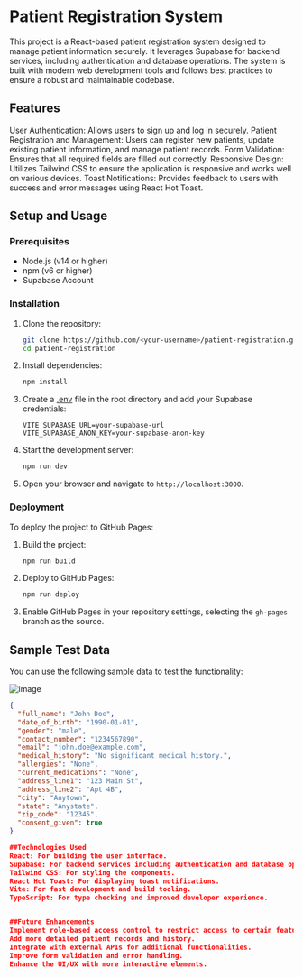 # Patient Registration System

This project is a React-based patient registration system designed to manage patient information securely. It leverages Supabase for backend services, including authentication and database operations. The system is built with modern web development tools and follows best practices to ensure a robust and maintainable codebase.


## Features

User Authentication: Allows users to sign up and log in securely.
Patient Registration and Management: Users can register new patients, update existing patient information, and manage patient records.
Form Validation: Ensures that all required fields are filled out correctly.
Responsive Design: Utilizes Tailwind CSS to ensure the application is responsive and works well on various devices.
Toast Notifications: Provides feedback to users with success and error messages using React Hot Toast.


## Setup and Usage
### Prerequisites

- Node.js (v14 or higher)
- npm (v6 or higher)
- Supabase Account

### Installation

1. Clone the repository:
    ```bash
    git clone https://github.com/<your-username>/patient-registration.git
    cd patient-registration
    ```

2. Install dependencies:
    ```bash
    npm install
    ```

3. Create a [.env](http://_vscodecontentref_/1) file in the root directory and add your Supabase credentials:
    ```env
    VITE_SUPABASE_URL=your-supabase-url
    VITE_SUPABASE_ANON_KEY=your-supabase-anon-key
    ```

4. Start the development server:
    ```bash
    npm run dev
    ```

5. Open your browser and navigate to `http://localhost:3000`.

### Deployment

To deploy the project to GitHub Pages:

1. Build the project:
    ```bash
    npm run build
    ```

2. Deploy to GitHub Pages:
    ```bash
    npm run deploy
    ```

3. Enable GitHub Pages in your repository settings, selecting the `gh-pages` branch as the source.

## Sample Test Data

You can use the following sample data to test the functionality:

![image](https://github.com/user-attachments/assets/3b73c6f6-23a7-450c-8a07-1c01f13e0d25)


```json
{
  "full_name": "John Doe",
  "date_of_birth": "1990-01-01",
  "gender": "male",
  "contact_number": "1234567890",
  "email": "john.doe@example.com",
  "medical_history": "No significant medical history.",
  "allergies": "None",
  "current_medications": "None",
  "address_line1": "123 Main St",
  "address_line2": "Apt 4B",
  "city": "Anytown",
  "state": "Anystate",
  "zip_code": "12345",
  "consent_given": true
}

##Technologies Used
React: For building the user interface.
Supabase: For backend services including authentication and database operations.
Tailwind CSS: For styling the components.
React Hot Toast: For displaying toast notifications.
Vite: For fast development and build tooling.
TypeScript: For type checking and improved developer experience.


##Future Enhancements
Implement role-based access control to restrict access to certain features based on user roles.
Add more detailed patient records and history.
Integrate with external APIs for additional functionalities.
Improve form validation and error handling.
Enhance the UI/UX with more interactive elements.
